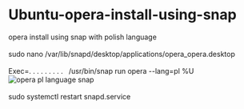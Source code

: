 # Ubuntu-opera-install-using-snap
opera install using snap with polish language
<br>
<br>
sudo nano /var/lib/snapd/desktop/applications/opera_opera.desktop
<br>
<br>
Exec=. . . . . . . . . &nbsp; /usr/bin/snap run opera --lang=pl %U
<br>
![opera pl language snap](https://user-images.githubusercontent.com/98317764/231872780-7ba352c1-e6dc-41f7-a5bc-cb6737f0e5db.PNG)
<br>
<br>
sudo systemctl restart snapd.service

